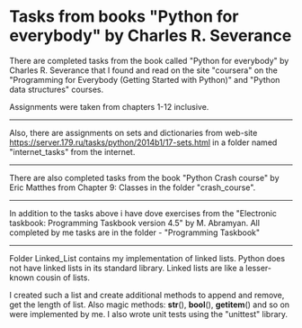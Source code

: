 # Tasks from books "Python for everybody" by Charles R. Severance

There are completed tasks from the book called "Python for everybody" by Charles R. Severance that 
I found and read on the site "coursera" on the "Programming for Everybody (Getting Started with Python)" 
and "Python data structures" courses.

Assignments were taken from chapters 1-12 inclusive.
***
Also, there are assignments on sets and dictionaries from web-site 
https://server.179.ru/tasks/python/2014b1/17-sets.html 
in a folder named "internet_tasks" from the internet.
***
There are also completed tasks from the book "Python Crash course" by Eric Matthes from Chapter 9: Classes in the folder "crash_course".

***
In addition to the tasks above i have dove exercises from the "Electronic taskbook: Programming Taskbook version 4.5" 
by M. Abramyan. All completed by me tasks are in the folder - "Programming Taskbook"
***
Folder Linked_List contains my implementation of linked lists. Python does not have linked lists in its standard library.
Linked lists are like a lesser-known cousin of lists.

I created such a list and create additional methods to append and remove, get the length
of list. Also magic methods: __str__(), __bool__(), __getitem__() and so on were implemented by me.
I also wrote unit tests using the "unittest" library.
